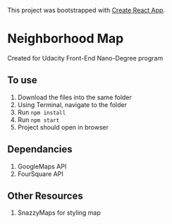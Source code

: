 This project was bootstrapped with [Create React App](https://github.com/facebookincubator/create-react-app).

# Neighborhood Map

Created for Udacity Front-End Nano-Degree program

## To use
1. Download the files into the same folder
2. Using Terminal, navigate to the folder
3. Run `npm install`
4. Run `npm start`
5. Project should open in browser

## Dependancies
1. GoogleMaps API
2. FourSquare API

## Other Resources
1. SnazzyMaps for styling map
